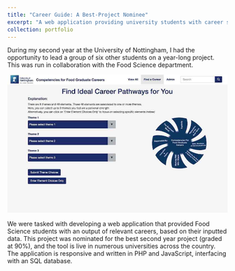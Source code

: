 ```yaml
---
title: "Career Guide: A Best-Project Nominee"
excerpt: "A web application providing university students with career suggestions. The project was nominated for best project, and is used in numerous universities across the country.<img src='/images/portfolio/group_project.jpg' alt='A screenshot of a website. The page shown is a portal to admin activity.'>"
collection: portfolio
---
```


During my second year at the University of Nottingham, I had the opportunity to lead a group of six other students on a year-long project. This was run in collaboration with the Food Science department.

![Picture: A screenshot of a website. The page shown is a portal to admin activity.](/images/portfolio/group_project.jpg)

We were tasked with developing a web application that provided Food Science students with an output of relevant careers, based on their inputted data. This project was nominated for the best second year project (graded at 90%), and the tool is live in numerous universities across the country. The application is responsive and written in PHP and JavaScript, interfacing with an SQL database. 